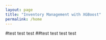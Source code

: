 ```yaml
---
layout: page
title: "Inventory Management with XGBoost"
permalink: /home
---
```


#test test test
##test test test test
